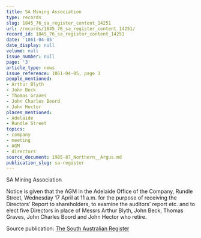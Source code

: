 ```yaml
---
title: SA Mining Association
type: records
slug: 1845_76_sa_register_content_14251
url: /records/1845_76_sa_register_content_14251/
record_id: 1845_76_sa_register_content_14251
date: '1861-04-05'
date_display: null
volume: null
issue_number: null
page: '3'
article_type: news
issue_reference: 1861-04-05, page 3
people_mentioned:
- Arthur Blyth
- John Beck
- Thomas Graves
- John Charles Boord
- John Hector
places_mentioned:
- Adelaide
- Rundle Street
topics:
- company
- meeting
- AGM
- directors
source_document: 1985-87_Northern__Argus.md
publication_slug: sa-register
---
```


SA Mining Association

Notice is given that the AGM in the Adelaide Office of the Company, Rundle Street, Wednesday 17 April at 11 a.m. for the purpose of receiving the Directors’ Report to shareholders, to examine the auditors’ report etc. and to elect five Directors in place of Messrs Arthur Blyth, John Beck, Thomas Graves, John Charles Boord and John Hector who retire.

Source publication: [The South Australian Register](/publications/sa-register/)
